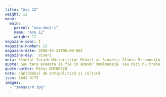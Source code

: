 ```yaml
---
title: "Axa 12"
weight: 12
menu:
  main:
    parent: "axa-anul-i"
    name: "Axa 12"
    weight: 12
magazine-year: I
magazine-number: 12
magazine-date: 2008-05-23T00:00:00Z
magazine-day:  vineri
meta: Sfântul Ierarh Mărturisitor Mihail al Sinadei; Sfânta Mironosiță Maria lui Cleopa
quote: Sau țara aceasta să fie în adevăr Românească, sau nici nu trebuie să fie.
quote-author: Mihai EMINESCU
note: săptămânal de antipolitică și cultură
issn: 1843-9179
images:
  - "images/0.jpg"
---
```

